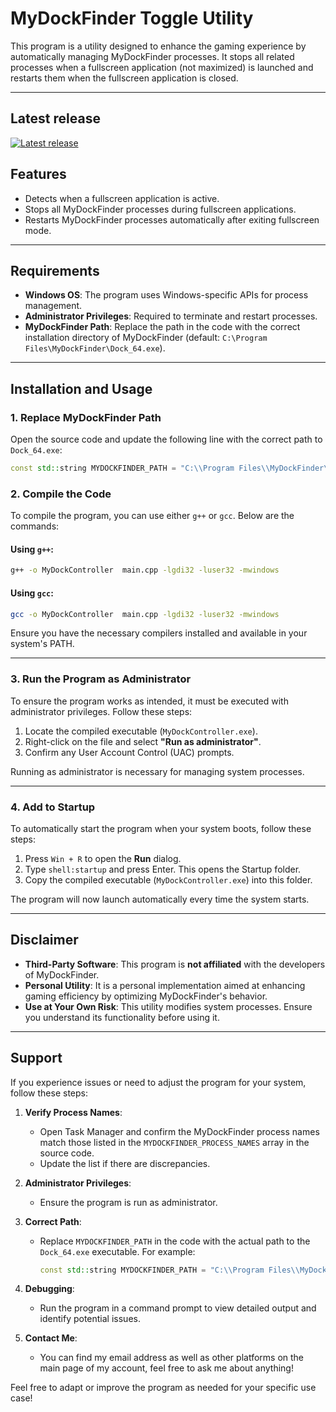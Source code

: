 # MyDockFinder Toggle Utility

This program is a utility designed to enhance the gaming experience by automatically managing MyDockFinder processes. It stops all related processes when a fullscreen application (not maximized) is launched and restarts them when the fullscreen application is closed.

---

## Latest release
[![Latest release](https://img.shields.io/github/v/release/DavideColabove/MyDockController?include_prereleases&sort=semver&cacheSeconds=0)](https://github.com/DavideColabove/MyDockController/releases)



## Features
- Detects when a fullscreen application is active.
- Stops all MyDockFinder processes during fullscreen applications.
- Restarts MyDockFinder processes automatically after exiting fullscreen mode.

---

## Requirements
- **Windows OS**: The program uses Windows-specific APIs for process management.
- **Administrator Privileges**: Required to terminate and restart processes.
- **MyDockFinder Path**: Replace the path in the code with the correct installation directory of MyDockFinder (default: `C:\Program Files\MyDockFinder\Dock_64.exe`).

---

## Installation and Usage

### 1. Replace MyDockFinder Path
Open the source code and update the following line with the correct path to `Dock_64.exe`:
```cpp
const std::string MYDOCKFINDER_PATH = "C:\\Program Files\\MyDockFinder\\Dock_64.exe";
```

### 2. Compile the Code
To compile the program, you can use either `g++` or `gcc`. Below are the commands:

#### Using `g++`:
```bash
g++ -o MyDockController  main.cpp -lgdi32 -luser32 -mwindows
```
#### Using `gcc`:
```bash
gcc -o MyDockController  main.cpp -lgdi32 -luser32 -mwindows
```

Ensure you have the necessary compilers installed and available in your system's PATH.

---

### 3. Run the Program as Administrator
To ensure the program works as intended, it must be executed with administrator privileges. Follow these steps:

1. Locate the compiled executable (`MyDockController.exe`).
2. Right-click on the file and select **"Run as administrator"**.
3. Confirm any User Account Control (UAC) prompts.

Running as administrator is necessary for managing system processes.

---

### 4. Add to Startup
To automatically start the program when your system boots, follow these steps:

1. Press `Win + R` to open the **Run** dialog.
2. Type `shell:startup` and press Enter. This opens the Startup folder.
3. Copy the compiled executable (`MyDockController.exe`) into this folder.

The program will now launch automatically every time the system starts.

---

## Disclaimer
- **Third-Party Software**: This program is **not affiliated** with the developers of MyDockFinder.
- **Personal Utility**: It is a personal implementation aimed at enhancing gaming efficiency by optimizing MyDockFinder's behavior.
- **Use at Your Own Risk**: This utility modifies system processes. Ensure you understand its functionality before using it.

---

## Support
If you experience issues or need to adjust the program for your system, follow these steps:

1. **Verify Process Names**:
   - Open Task Manager and confirm the MyDockFinder process names match those listed in the `MYDOCKFINDER_PROCESS_NAMES` array in the source code.
   - Update the list if there are discrepancies.

2. **Administrator Privileges**:
   - Ensure the program is run as administrator.

3. **Correct Path**:
   - Replace `MYDOCKFINDER_PATH` in the code with the actual path to the `Dock_64.exe` executable. For example:
     ```cpp
     const std::string MYDOCKFINDER_PATH = "C:\\Program Files\\MyDockFinder\\Dock_64.exe";
     ```

4. **Debugging**:
   - Run the program in a command prompt to view detailed output and identify potential issues.

5. **Contact Me**:
   - You can find my email address as well as other platforms on the main page of my account, feel free to ask me about anything!


Feel free to adapt or improve the program as needed for your specific use case!


